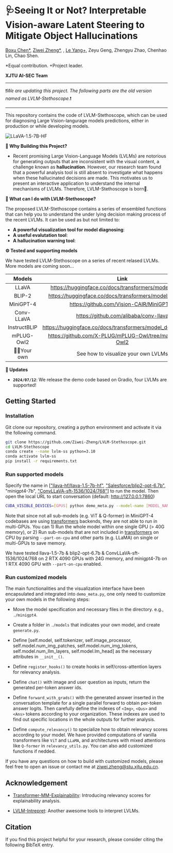 # 🩺Seeing It or Not? Interpretable Vision-aware Latent Steering to Mitigate Object Hallucinations




<!-- [![Static Badge](https://img.shields.io/badge/Project-Page-Green)]()
[![Static Badge](https://img.shields.io/badge/Paper-Arxiv-red)]() -->


<!-- Main contributor: [Le Yang](https://github.com/yangle15), [Ziwei Zheng](https://github.com/Ziwei-Zheng), [Boxu Chen](https://github.com/Chen-Boxu) -->

[Boxu Chen*](https://github.com/Chen-Boxu), [Ziwei Zheng*](https://github.com/Ziwei-Zheng), , [Le Yang+](https://github.com/yangle15), Zeyu Geng, Zhengyu Zhao, Chenhao Lin, Chao Shen. 

*Equal contribution.
+Project leader. 

**XJTU AI-SEC Team**


-----------------
❗️*We are updating this project. The following parts are the old version named as LVLM-Stethoscope.*❗️

------
This repository contains the code of LVLM-Stethoscope, which can be used for diagnosing Large Vision-langurage models predictions, either in production or while developing models.


![LLaVA-1.5-7B-HF](demo.gif)


**🤔️ Why Building this Project?**

- Recent promising Large Vision-Language Models (LVLMs) are notorious for generating outputs that are inconsistent with the visual content, a challenge known as **hallucination**. However, our research team found that a powerful analysis tool is still absent to investigate what happens when these hallucinated decisions are made. This motivates us to present an interactive application to understand the internal mechanisms of LVLMs. Therefore, LVLM-Stethoscope is born👶.


**🔨 What can I do with LVLM-Stethoscope?**

The proposed LVLM-Stethoscope contains a series of ensembled functions that can help you to understand the under lying decision making process of the recent LVLMs. It can be used as but not limited to:

- **A powerful visualization tool for model diagnosing**: 
- **A useful evalutation tool**: 
- **A hallucination warning tool**: 



**⚙️ Tested and supporting models**

We have tested LVLM-Stethoscope on a series of recent relased LVLMs. More models are coming soon...

| Models | Link | Status |
|:------:|:----:|:------:|
| LLaVA | https://huggingface.co/docs/transformers/model_doc/llava | ✅ |
| BLIP-2 | https://huggingface.co/docs/transformers/model_doc/blip-2 | ✅ |
| MiniGPT-4 | https://github.com/Vision-CAIR/MiniGPT-4 | ✅ |
| Conv-LLaVA | https://github.com/alibaba/conv-llava | ✅ |
| InstructBLIP | https://huggingface.co/docs/transformers/model_doc/instructblip | TODO |
| mPLUG-Owl2 | https://github.com/X-PLUG/mPLUG-Owl/tree/main/mPLUG-Owl2 | TODO |
| 🧑‍💻Your own | See how to visualize your own LVLMs  | - |

<!-- 
🔥We are very willing to **help everyone share and promote new projects** based on Segment-Anything, Please check out here for more amazing demos and works in the community: [Highlight Extension Projects](#highlighted-projects). You can submit a new issue (with `project` tag) or a new pull request to add new project's links.  -->

**🍇 Updates**
- **`2024/07/12`**: We release the demo code based on Gradio, four LVLMs are supported!


## Getting Started

### Installation

Git clone our repository, creating a python environment and activate it via the following command.

```bash
git clone https://github.com/Ziwei-Zheng/LVLM-Stethoscope.git
cd LVLM-Stethoscope
conda create --name lvlm-ss python=3.10
conda activate lvlm-ss
pip install -r requirements.txt
```

### Run supported models

Specify the name in [["llava-hf/llava-1.5-7b-hf"](https://huggingface.co/llava-hf/llava-1.5-7b-hf), ["Salesforce/blip2-opt-6.7b"](https://huggingface.co/Salesforce/blip2-opt-6.7b), "minigpt4-7b", [&#34;ConvLLaVA-sft-1536/1024/768&#34;](https://huggingface.co/ConvLLaVA)] to run the model. Then open the local URL to start conversation (default: http://127.0.0.1:7860)

```bash
CUDA_VISIBLE_DEVICES=[GPUS] python demo_meta.py --model-name [MODEL_NAME]
```

Note that since not all sub-models (e.g. ViT & Q-former) in MiniGPT-4 codebases are using [transformers](https://huggingface.co/docs/transformers/v4.41.3/en/index) backends, they are not able to run in multi-GPUs. You can 1) Run the whole model within one single GPU (> 40G memory), or 2) Run sub-models that are not included in [transformers](https://huggingface.co/docs/transformers/v4.41.3/en/index) on CPU by parsing `--part-on-cpu` and other parts (e.g. LLaMA) on single or multi-GPUs to save memory.

We have tested llava-1.5-7b & blip2-opt-6.7b & ConvLLaVA-sft-1536/1024/768 on 2 RTX 4090 GPUs with 24G memory, and minigpt4-7b on 1 RTX 4090 GPU with `--part-on-cpu` enabled.


### Run customized models

The main functionalities and the visualization interface have been encapsulated and integrated into `demo_meta.py`, one only need to customize your own models in the following steps:

- Move the model specification and necessary files in the directory. e.g., `./minigpt4`.

- Create a folder in `./models` that indicates your own model, and create `generate.py`.

- Define [self.model, self.tokenizer, self.image_processor, self.model.num_img_patches, self.model.num_img_tokens, self.model.num_llm_layers, self.model.lm_head] as the necessary attributes in `__init__()`.

- Define `register_hooks()` to create hooks in self/cross-attention layers for relevancy analysis.

- Define `chat()` with image and user question as inputs, return the generated per-token answer ids.

- Define `forward_with_grads()` with the generated answer inserted in the conversation template for a single parallel forward to obtain per-token answer logits. Then carefully define the indexes of `<Img>`, `<Qus>` and `<Ans>` tokens according to your organization. These indexes are used to find out specific locations in the whole outputs for further analysis.

- Define `compute_relevancy()` to specialize how to obtain relevancy scores according to your model. We have provided computations of vanilla transformers like `ViT` and `LLaMA`, and architectures with mixed attentions like `Q-former` in `relevancy_utils.py`. You can also add customized functions if nedded.

If you have any questions on how to build with customized models, please feel free to open an issue or contact me at ziwei.zheng@stu.xjtu.edu.cn.



## Acknowledgement

- [Transformer-MM-Explainability](https://arxiv.org/abs/2103.15679): Introducing relevancy scores for explainability analysis.

- [LVLM-Intrepret](https://arxiv.org/abs/2404.03118): Another awesome tools to interpret LVLMs.


## Citation
If you find this project helpful for your research, please consider citing the following BibTeX entry.
<!-- ```BibTex
@article{kirillov2023segany,
  title={Segment Anything}, 
  author={Kirillov, Alexander and Mintun, Eric and Ravi, Nikhila and Mao, Hanzi and Rolland, Chloe and Gustafson, Laura and Xiao, Tete and Whitehead, Spencer and Berg, Alexander C. and Lo, Wan-Yen and Doll{\'a}r, Piotr and Girshick, Ross},
  journal={arXiv:2304.02643},
  year={2023}
}
``` -->

